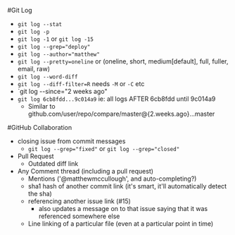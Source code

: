#Git Log
* `git log --stat`
* `git log -p`
* `git log -1` or `git log -15`
* `git log --grep="deploy"`
* `git log --author="matthew"`
* `git log --pretty=oneline` or (oneline, short, medium[default], full, fuller, email, raw)
* `git log --word-diff`
* `git log --diff-filter=R` needs `-M` or `-C` etc
* `git log --since="2 weeks ago"
* `git log 6cb8fdd...9c014a9` ie: all logs AFTER 6cb8fdd until 9c014a9
  * Similar to github.com/user/repo/compare/master@{2.weeks.ago}...master

#GitHub Collaboration
* closing issue from commit messages
  * `git log --grep="fixed"` or `git log --grep="closed"`
* Pull Request
  * Outdated diff link
* Any Comment thread (including a pull request)
  * Mentions ('@matthewmccullough', and auto-completing?)
  * sha1 hash of another commit link (it's smart, it'll automatically detect the sha)
  * referencing another issue link (#15)
    * also updates a message on to that issue saying that it was referenced somewhere else
  * Line linking of a particular file (even at a particular point in time)
